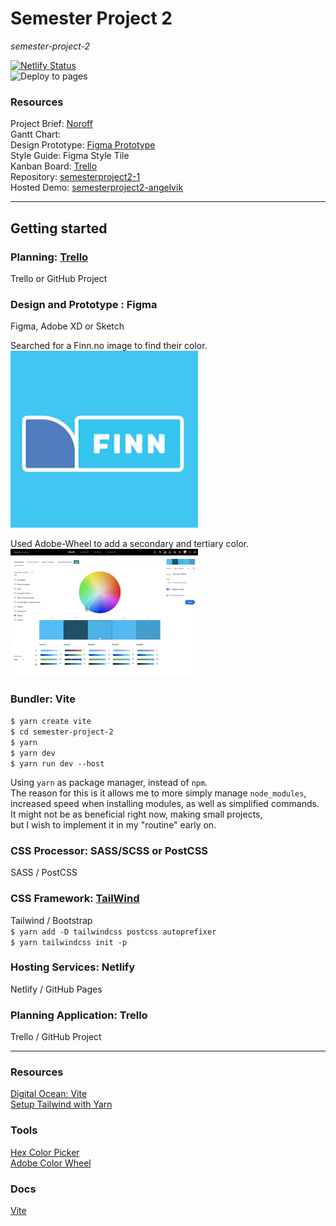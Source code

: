 # Semester Project 2
_semester-project-2_

[![Netlify Status](https://api.netlify.com/api/v1/badges/8351bb72-cb2f-4acd-9641-31a9d3ca7da8/deploy-status)](https://app.netlify.com/sites/semester-project-2/deploys)    
![Deploy to pages](https://github.com/siljeangelvik/semester-project-2/actions/workflows/pages.yml/badge.svg)  

### Resources

Project Brief: [Noroff](https://noroff-content.gitlab.io/feu/semester-project-2/brief.html#required-links)    
Gantt Chart:    
Design Prototype: [Figma Prototype](https://www.figma.com/file/UyExWTgQEUySgt6Id8BKg1/Style-Tile?node-id=2%3A2&t=H3mrxOhAxbzwXgIE-0)    
Style Guide: Figma Style Tile  
Kanban Board: [Trello](https://trello.com/b/BqgXk4Ij/semester-project-2)    
Repository: [semesterproject2-1](https://github.com/siljeangelvik/semester-project-2)    
Hosted Demo: [semesterproject2-angelvik](https://semester-project-2.netlify.app/)  

---

## Getting started

### Planning: [Trello](https://trello.com/b/BqgXk4Ij/semester-project-2)  
Trello or GitHub Project  

### Design and Prototype : Figma
Figma, Adobe XD or Sketch  

Searched for a Finn.no image to find their color.  
<img alt="finn-logo-color" src="resources/images/finn.png" width="300">

Used Adobe-Wheel to add a secondary and tertiary color.  
<img alt="adobe-color-wheel" src="resources/images/color-wheel.png" width="300">

### Bundler: Vite

`$ yarn create vite`  
`$ cd semester-project-2`  
`$ yarn`  
`$ yarn dev`  
`$ yarn run dev --host`  

Using `yarn` as package manager, instead of `npm`.  
The reason for this is it allows me to more simply manage `node_modules`,  
increased speed when installing modules, as well as simplified commands.  
It might not be as beneficial right now, making small projects,  
but I wish to implement it in my "routine" early on.

### CSS Processor: SASS/SCSS or PostCSS
SASS / PostCSS
### CSS Framework: [TailWind](https://tailwindcss.com/docs/guides/vite)
Tailwind / Bootstrap    
`$ yarn add -D tailwindcss postcss autoprefixer`    
`$ yarn tailwindcss init -p`    

### Hosting Services: Netlify
Netlify / GitHub Pages
### Planning Application: Trello
Trello / GitHub Project

---
### Resources
[Digital Ocean: Vite](https://www.digitalocean.com/community/tutorials/how-to-set-up-a-react-project-with-vite)  
[Setup Tailwind with Yarn](https://dev.to/ashirbadgudu/set-up-tailwind-css-with-create-react-app-and-yarn-pio)  

### Tools
[Hex Color Picker](https://imagecolorpicker.com/en)  
[Adobe Color Wheel](https://color.adobe.com/create/color-wheel)  

### Docs
[Vite](https://vitejs.dev/guide/features.html)